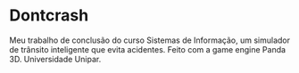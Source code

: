 # Dontcrash
Meu trabalho de conclusão do curso Sistemas de Informação, um simulador de trânsito inteligente que evita acidentes.
Feito com a game engine Panda 3D. Universidade Unipar.

